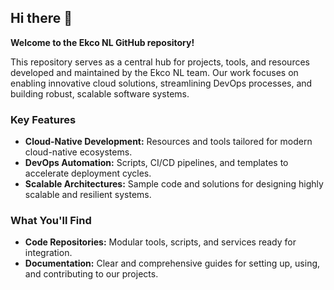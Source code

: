 ## Hi there 👋

**Welcome to the Ekco NL GitHub repository!**

This repository serves as a central hub for projects, tools, and resources developed and maintained by the Ekco NL team. Our work focuses on enabling innovative cloud solutions, streamlining DevOps processes, and building robust, scalable software systems.  

### Key Features
- **Cloud-Native Development:** Resources and tools tailored for modern cloud-native ecosystems.
- **DevOps Automation:** Scripts, CI/CD pipelines, and templates to accelerate deployment cycles.
- **Scalable Architectures:** Sample code and solutions for designing highly scalable and resilient systems.

### What You'll Find
- **Code Repositories:** Modular tools, scripts, and services ready for integration.
- **Documentation:** Clear and comprehensive guides for setting up, using, and contributing to our projects.

<!--

**Here are some ideas to get you started:**

🙋‍♀️ A short introduction - what is your organization all about?
🌈 Contribution guidelines - how can the community get involved?
👩‍💻 Useful resources - where can the community find your docs? Is there anything else the community should know?
🍿 Fun facts - what does your team eat for breakfast?
🧙 Remember, you can do mighty things with the power of [Markdown](https://docs.github.com/github/writing-on-github/getting-started-with-writing-and-formatting-on-github/basic-writing-and-formatting-syntax)
-->
